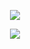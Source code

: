 <p align="center">
  <img src="https://github-readme-stats.vercel.app/api?username=TsakBoolhak&count_private=true&show_icons=true&langs_count=3&theme=cobalt">
</p>
<p align="center">
  <img src="https://github-readme-stats.vercel.app/api/top-langs/?username=TsakBoolhak&layout=compact&theme=cobalt">
</p>
<!--
**TsakBoolhak/TsakBoolhak** is a ✨ _special_ ✨ repository because its `README.md` (this file) appears on your GitHub profile.

Here are some ideas to get you started:

- 🔭 I’m currently working on ...
- 🌱 I’m currently learning ...
- 👯 I’m looking to collaborate on ...
- 🤔 I’m looking for help with ...
- 💬 Ask me about ...
- 📫 How to reach me: ...
- 😄 Pronouns: ...
- ⚡ Fun fact: ...
-->
